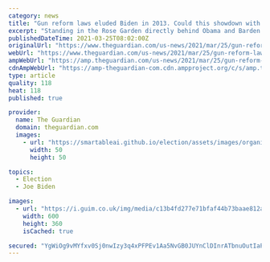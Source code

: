 ```yaml
---
category: news
title: "Gun reform laws eluded Biden in 2013. Could this showdown with the NRA be different?"
excerpt: "Standing in the Rose Garden directly behind Obama and Barden was the man entrusted with driving gun reform on to the statute books: Joe Biden. After the slaying of the school kids, Obama had given Biden the job of coming up with a plan for substantial ..."
publishedDateTime: 2021-03-25T08:02:00Z
originalUrl: "https://www.theguardian.com/us-news/2021/mar/25/gun-reform-laws-joe-biden-nra-senate"
webUrl: "https://www.theguardian.com/us-news/2021/mar/25/gun-reform-laws-joe-biden-nra-senate"
ampWebUrl: "https://amp.theguardian.com/us-news/2021/mar/25/gun-reform-laws-joe-biden-nra-senate"
cdnAmpWebUrl: "https://amp-theguardian-com.cdn.ampproject.org/c/s/amp.theguardian.com/us-news/2021/mar/25/gun-reform-laws-joe-biden-nra-senate"
type: article
quality: 118
heat: 118
published: true

provider:
  name: The Guardian
  domain: theguardian.com
  images:
    - url: "https://smartableai.github.io/election/assets/images/organizations/theguardian.com-50x50.jpg"
      width: 50
      height: 50

topics:
  - Election
  - Joe Biden

images:
  - url: "https://i.guim.co.uk/img/media/c13b4fd277e71bfaf44b73baae812ab891f77e82/0_116_6016_3611/master/6016.jpg?width=300&quality=45&auto=format&fit=max&dpr=2&s=0c601ba2b364dcb041c08fe9627dd43a"
    width: 600
    height: 360
    isCached: true

secured: "YgWiOg9vMYfxv0Sj0nwIzy3q4xPFPEv1Aa5NvGB0JUYnClDInrATbnuOutIaPYsECgXLFm8ywmWO4GcMclhGX17SkI9mz6MrAQeOFvt18aJngeXF0QBOGXkzl+YAYB55lb+DpnS5dPXx9Bn09UrAsKNmNY81v7PK43j/wcRTwFWoDfy4troB623nGAa1Gj/rNwjrvhnWjINcTWQA6ww32rnwV6TS3T6Ixdw+bZbfUoXuOEn+e+Assr9CyJ+/H0ph5MKN+ELRPGdZlyyHBtRuIajF/KCUHhxZzEYHYDZQce0qcGtRNbw0U3O5XvWYTXBOPtbeD5j3lZwp1dg7qAtesGHPPHJU7AFKVHSsDua94HM=;+0p6/06CB32EWM9mruhRVw=="
---
```


